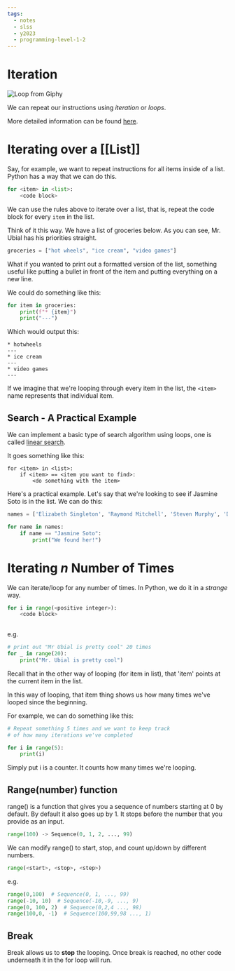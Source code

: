 ```yaml
---
tags:
  - notes
  - slss
  - y2023
  - programming-level-1-2
---
```

# Iteration

![Loop from Giphy](https://media1.giphy.com/media/6HsjDOBPwY1eIS6kE0/giphy.gif?cid=ecf05e47u4wu0hvl9m1juhmryx7t9tw7httc7qnwe9k8shyg&ep=v1_gifs_search&rid=giphy.gif&ct=g)

We can repeat our instructions using *iteration* or *loops*.

More detailed information can be found [here](https://runestone.academy/ns/books/published/thinkcspy/Strings/TraversalandtheforLoopByItem.html). 

# Iterating over a [[List]]

Say, for example, we want to repeat instructions for all items inside of a list. Python has a way that we can do this.

```python
for <item> in <list>:
	<code block>
```

We can use the rules above to iterate over a list, that is, repeat the code block for every `item` in the list.

Think of it this way. We have a list of groceries below. As you can see, Mr. Ubial has his priorities straight.

```python
groceries = ["hot wheels", "ice cream", "video games"]
```

What if you wanted to print out a formatted version of the list, something useful like putting a bullet in front of the item and putting everything on a new line.

We could do something like this:

```python
for item in groceries:
	print(f"* {item}")
	print("---")
```

Which would output this:

```console
* hotwheels
---
* ice cream
---
* video games
---
```

If we imagine that we're looping through every item in the list, the `<item>` name represents that individual item.
## Search - A Practical Example

We can implement a basic type of search algorithm using loops, one is called [linear search](https://en.wikipedia.org/wiki/Linear_search).

It goes something like this:

```pseudocodeish
for <item> in <list>:
	if <item> == <item you want to find>:
		<do something with the item>
```

Here's a practical example. Let's say that we're looking to see if Jasmine Soto is in the list. We can do this:

```python
names = ['Elizabeth Singleton', 'Raymond Mitchell', 'Steven Murphy', 'Daniel Terry', 'Glenn Fisher', 'Jasmine Soto', 'Deborah Hicks', 'Beverly Ryan', 'Jason Smith', 'Jason Washington']

for name in names:
	if name == "Jasmine Soto":
		print("We found her!")
```

# Iterating *n* Number of Times

We can iterate/loop for any number of times.
In Python, we do it in a *strange* way.

```python
for i in range(<positive integer>):
	<code block>
	
```
e.g.

```python
# print out "Mr Ubial is pretty cool" 20 times
for _ in range(20):
	print("Mr. Ubial is pretty cool")
```
Recall that in the other way of looping (for item in list), that
'item' points at the current item in the list.

In this way of looping, that item thing shows us how many times
we've looped since the beginning.

For example, we can do something like this:

```python
# Repeat something 5 times and we want to keep track
# of how many iterations we've completed

for i in range(5):
	print(i)

```
Simply put i is a counter. It counts how many times we're looping.

## Range(number) function

range() is a function that gives you a sequence of numbers starting
at 0 by default. By default it also goes up by 1. It stops before the number
that you provide as an input.

```python
range(100) -> Sequence(0, 1, 2, ..., 99)
```

We can modify range() to start, stop, and count up/down by different 
numbers.

```python
range(<start>, <stop>, <step>)
```

e.g.

```python
range(0,100)  # Sequence(0, 1, ..., 99)
range(-10, 10)  # Sequence(-10,-9, ..., 9)
range(0, 100, 2)  # Sequence(0,2,4 ..., 98)
range(100,0, -1)  # Sequence(100,99,98 ..., 1)

```

## Break

Break allows us to **stop** the looping. Once break is reached, no other
code underneath it in the for loop will run.


